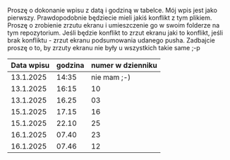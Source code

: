 Proszę o dokonanie wpisu z datą i godziną w tabelce. Mój wpis jest jako pierwszy.
Prawdopodobnie będziecie mieli jakiś konflikt z tym plikiem. Proszę o zrobienie zrzutu ekranu i umieszczenie go w swoim folderze na tym repozytorium.
Jeśli będzie konflikt to zrzut ekranu jaki to konflikt, jeśli brak konfliktu - zrzut ekranu podsumowania udanego pusha.
Zadbajcie proszę o to, by zrzuty ekranu nie były u wszystkich takie same ;-p 

| Data wpisu | godzina    | numer w dzienniku |
|------------|------------|-------------------|
| 13.1.2025  | 14:35      |   nie mam ;-)     |
| 13.1.2025  | 16:15      |   10              |
| 13.1.2025  | 16.25      |   03              |
| 15.1.2025  | 17.15      |   16              |
| 15.1.2025  | 22.10      |   25              |
| 16.1.2025  | 07.40      |   23              |
| 16.1.2025  | 07.46      |   12              |
